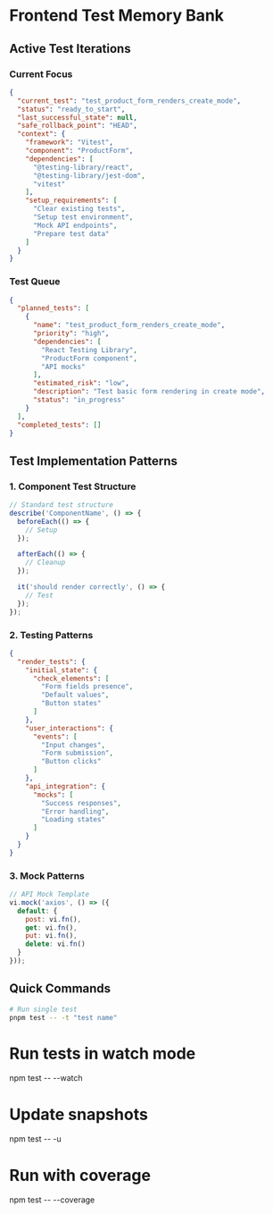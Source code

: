 # Frontend Test Memory Bank

## Active Test Iterations

### Current Focus
```json
{
  "current_test": "test_product_form_renders_create_mode",
  "status": "ready_to_start",
  "last_successful_state": null,
  "safe_rollback_point": "HEAD",
  "context": {
    "framework": "Vitest",
    "component": "ProductForm",
    "dependencies": [
      "@testing-library/react",
      "@testing-library/jest-dom",
      "vitest"
    ],
    "setup_requirements": [
      "Clear existing tests",
      "Setup test environment",
      "Mock API endpoints",
      "Prepare test data"
    ]
  }
}
```

### Test Queue
```json
{
  "planned_tests": [
    {
      "name": "test_product_form_renders_create_mode",
      "priority": "high",
      "dependencies": [
        "React Testing Library",
        "ProductForm component",
        "API mocks"
      ],
      "estimated_risk": "low",
      "description": "Test basic form rendering in create mode",
      "status": "in_progress"
    }
  ],
  "completed_tests": []
}
```

## Test Implementation Patterns

### 1. Component Test Structure
```javascript
// Standard test structure
describe('ComponentName', () => {
  beforeEach(() => {
    // Setup
  });

  afterEach(() => {
    // Cleanup
  });

  it('should render correctly', () => {
    // Test
  });
});
```

### 2. Testing Patterns
```json
{
  "render_tests": {
    "initial_state": {
      "check_elements": [
        "Form fields presence",
        "Default values",
        "Button states"
      ]
    },
    "user_interactions": {
      "events": [
        "Input changes",
        "Form submission",
        "Button clicks"
      ]
    },
    "api_integration": {
      "mocks": [
        "Success responses",
        "Error handling",
        "Loading states"
      ]
    }
  }
}
```

### 3. Mock Patterns
```javascript
// API Mock Template
vi.mock('axios', () => ({
  default: {
    post: vi.fn(),
    get: vi.fn(),
    put: vi.fn(),
    delete: vi.fn()
  }
}));
```

## Quick Commands
```bash
# Run single test
pnpm test -- -t "test name"
````

# Run tests in watch mode
npm test -- --watch

# Update snapshots
npm test -- -u

# Run with coverage
npm test -- --coverage
``` 
